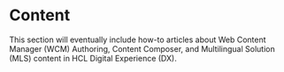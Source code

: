 # Content

This section will eventually include how-to articles about Web Content Manager (WCM) Authoring, Content Composer, and Multilingual Solution (MLS) content in HCL Digital Experience (DX).
